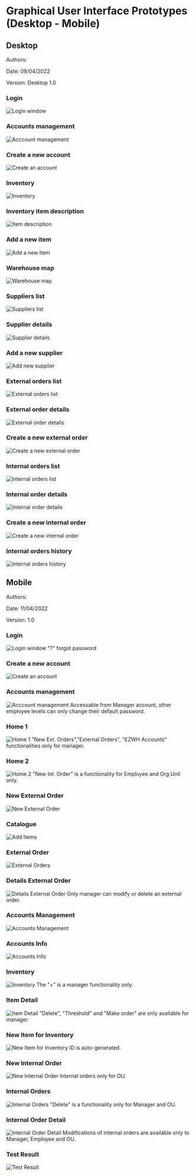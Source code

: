 # Graphical User Interface Prototypes (Desktop - Mobile)

## Desktop

Authors: 

Date: 09/04/2022

Version: Desktop 1.0

### Login

![Login window](./GUI/Desktop/00%20Login.png "Login")

### Accounts management

![Acccount management](./GUI/Desktop/01%20Account%20management-users.png "Acccount management")

### Create a new account

![Create an account](./GUI/Desktop/02%20Account%20management-create%20account.png "Create an account")

### Inventory

![Inventory](./GUI/Desktop/03%20Inventory.png "Inventory")

### Inventory item description

![Item description](./GUI/Desktop/04%20Item%20description.png "Item description")

### Add a new item

![Add a new item](./GUI/Desktop/05%20New%20item.png "Add a new item")

### Warehouse map

![Warehouse map](./GUI/Desktop/06%20Warehouse%20map.png "Warehouse map")

### Suppliers list

![Suppliers list](./GUI/Desktop/07%20Suppliers%20list.png "Suppliers list")

### Supplier details

![Supplier details](./GUI/Desktop/08%20Supplier%20details.png "Supplier details")

### Add a new supplier

![Add new supplier](./GUI/Desktop/09%20New%20supplier.png "Add a new supplier")

### External orders list

![External orders list](./GUI/Desktop/10%20External%20orders.png "External orders list")

### External order details

![External order details](./GUI/Desktop/11%20External%20order%20details.png "External order details")

### Create a new external order

![Create a new external order](./GUI/Desktop/12%20New%20external%20order.png "Create a new external order")

### Internal orders list

![Internal orders list](./GUI/Desktop/13%20Internal%20orders.png "Internal orders list")

### Internal order details

![Internal order details](./GUI/Desktop/14%20Internal%20order%20details.png "Internal order details")

### Create a new internal order

![Create a new internal order](./GUI/Desktop/15%20New%20internal%20order.png "Create a new internal order")

### Internal orders history

![Internal orders history](./GUI/Desktop/16%20Internal%20orders%20history.png "Internal orders history")

## Mobile

Authors: 

Date: 11/04/2022

Version: 1.0

### Login

![Login window](./GUI/Mobile/Log%20In.png "Login")
"?" forgot password

### Create a new account

![Create an account](./GUI/Mobile/Sign%20Up.png "Create an account")

### Accounts management

![Acccount management](./GUI/Mobile/Profile%20Management.png "Acccount management")
Accessable from Manager account, other employee levels can only change their default password.

### Home 1

![Home 1](./GUI/Mobile/Home.png "Home 1")
"New Ext. Orders","External Orders", "EZWH Accounts" functionalities only for manager.

### Home 2

![Home 2](./GUI/Mobile/Home%202.png "Home 2")
"New Int. Order" is a functionality for Employee and Org.Unit only.

### New External Order

![New External Order](./GUI/Mobile/New%20External%20Order.png "New External Order")

### Catalogue

![Add Items](./GUI/Mobile/Catalogue.png "Add Items")

### External Order

![External Orders](./GUI/Mobile/External%20Orders.png "External Orders")

### Details External Order

![Details External Order](./GUI/Mobile/Details%20Ext.%20Order.png "Details External Order")
Only manager can modify or delete an external order.

### Accounts Management

![Accounts Management](./GUI/Mobile/Accounts.png "Accounts Management")

### Accounts Info

![Accounts Info](./GUI/Mobile/Accounts%20Info.png "Accounts Info")

### Inventory

![Inventory](./GUI/Mobile/Inventory.png "Inventory")
The "+" is a manager functionality only.

### Item Detail

![Item Detail](./GUI/Mobile/Item%20Detail.png "Item Detail")
"Delete", "Threshold" and "Make order" are only available for manager.

### New Item for Inventory

![New Item for Inventory](./GUI/Mobile/New%20Item%20for%20inventory.png "New Item for Inventory")
ID is auto-generated.

### New Internal Order

![New Internal Order](./GUI/Mobile/New%20Internal%20Order.png "New Internal Order")
Internal orders only for OU.

### Internal Orders
![Internal Orders](./GUI/Mobile/Internal%20Orders.png "Internal Orders")
"Delete" is a functionality only for Manager and OU.

### Internal Order Detail
![Internal Order Detail](./GUI/Mobile/Internal%20Order%20Detail.png "Internal Order Detail")
Modifications of internal orders are available only to Manager, Employee and OU.

### Test Result
![Test Result](./GUI/Mobile/Test%20Result.png "Test Result")
